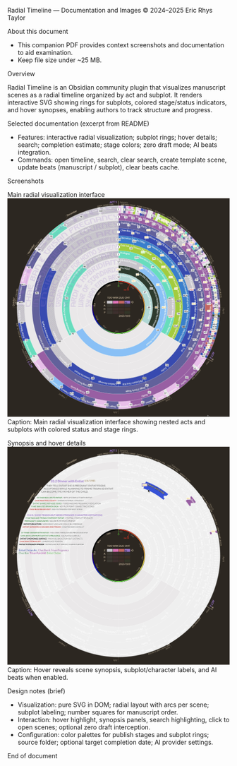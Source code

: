 Radial Timeline — Documentation and Images
© 2024–2025 Eric Rhys Taylor

About this document
- This companion PDF provides context screenshots and documentation to aid examination.
- Keep file size under ~25 MB.

Overview

Radial Timeline is an Obsidian community plugin that visualizes manuscript scenes as a radial timeline organized by act and subplot. It renders interactive SVG showing rings for subplots, colored stage/status indicators, and hover synopses, enabling authors to track structure and progress.

Selected documentation (excerpt from README)

- Features: interactive radial visualization; subplot rings; hover details; search; completion estimate; stage colors; zero draft mode; AI beats integration.
- Commands: open timeline, search, clear search, create template scene, update beats (manuscript / subplot), clear beats cache.

Screenshots

Main radial visualization interface
![Main radial visualization interface](../screenshot.jpeg)
Caption: Main radial visualization interface showing nested acts and subplots with colored status and stage rings.

Synopsis and hover details
![Synopsis hover details](../screenshot2.jpeg)
Caption: Hover reveals scene synopsis, subplot/character labels, and AI beats when enabled.

Design notes (brief)
- Visualization: pure SVG in DOM; radial layout with arcs per scene; subplot labeling; number squares for manuscript order.
- Interaction: hover highlight, synopsis panels, search highlighting, click to open scenes; optional zero draft interception.
- Configuration: color palettes for publish stages and subplot rings; source folder; optional target completion date; AI provider settings.

End of document


